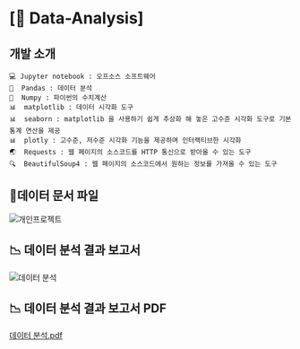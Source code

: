 # [🌱 Data-Analysis]

## 개발 소개

```
💻 Jupyter notebook : 오프소스 소프트웨어
🐼  Pandas : 데이터 분석 
🧮  Numpy : 파이썬의 수치계산
📊  matplotlib : 데이터 시각화 도구 
📊  seaborn : matplotlib 을 사용하기 쉽게 추상화 해 놓은 고수준 시각화 도구로 기본 통계 연산을 제공
📊  plotly : 고수준, 저수준 시각화 기능을 제공하며 인터랙티브한 시각화
🌏  Requests : 웹 페이지의 소스코드를 HTTP 통신으로 받아올 수 있는 도구 
🔍  BeautifulSoup4 : 웹 페이지의 소스코드에서 원하는 정보를 가져올 수 있는 도구 
```

## 🐼데이터 문서 파일 
![개인프로젝트](https://github.com/Ssongreen/DataAnalysis/assets/134990843/1e0f61f1-f522-4650-ac13-3e125dcb8dd2)

## 📉 데이터 분석 결과 보고서 
![데이터 분석](https://github.com/Ssongreen/DataAnalysis/assets/134990843/eafe52d8-3f61-4c1b-bdbf-6c229f737305)


## 📉 데이터 분석 결과 보고서 PDF
[데이터 분석.pdf](https://github.com/Ssongreen/DataAnalysis/files/11953167/default.pdf)

